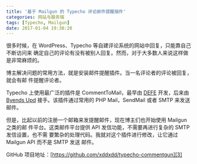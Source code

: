 ```yaml
---
title: '基于 Mailgun 的 Typecho 评论邮件提醒插件'
categories: 网站与服务端
tags: [Typecho, Mailgun]
date: 2017-01-04 19:30:20
---
```


很多时候，在 WordPress、Typecho 等自建评论系统的网站中回复，只能靠自己不断访问来
确定自己的评论有没有被别人回复。然而，对于大多数人来说这样做是非常麻烦的。

博主解决问题的常用方法，就是安装邮件提醒插件。当一名评论者的评论被回复，就会有邮
件提醒评论者。

Typecho 上使用最广泛的插件是 CommentToMail，最早由 [DEFE][1] 开发，后来由
[Byends Upd][2] 接手。该插件通过常用的 PHP Mail，SendMail 或者 SMTP 来发送邮件。

但是，比起以前的注册一个邮箱来发提醒邮件，现在博主们也开始使用 Mailgun 之类的邮
件平台。这类邮件平台提供 API 发信功能，不需要再进行复杂的 SMTP 发信设置，也不需
要繁杂的处理代码。我就对这个插件进行修改，让它通过 Mailgun API 而不是 SMTP 发送
邮件。

GitHub 项目地址：[https://github.com/xddxdd/typecho-commentgun][3]

[1]: http://defe.me/
[2]: http://www.byends.com/
[3]: https://github.com/xddxdd/typecho-commentgun
